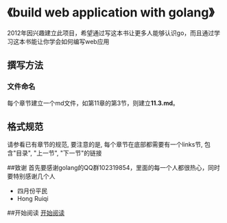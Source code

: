 # 《build web application with golang》
2012年因兴趣建立此项目，希望通过写这本书让更多人能够认识go，而且通过学习这本书能让你学会如何编写web应用

## 撰写方法
### 文件命名
每个章节建立一个md文件，如第11章的第3节，则建立**11.3.md**。

## 格式规范
请参看已有章节的规范, 要注意的是, 每个章节在底部都需要有一个links节, 包含"目录", "上一节", "下一节"的链接

##致谢
首先要感谢golang的QQ群102319854，里面的每一个人都很热心，同时要特别感谢几个人

 - 四月份平民
 - Hong Ruiqi

##开始阅读
[开始阅读](preface.md)